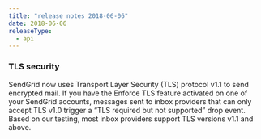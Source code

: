 ```yaml
---
title: "release notes 2018-06-06"
date: 2018-06-06
releaseType:
  - api
---
```


###	TLS security

SendGrid now uses Transport Layer Security (TLS) protocol v1.1 to send encrypted mail. If you have the Enforce TLS feature activated on one of your SendGrid accounts, messages sent to inbox providers that can only accept TLS v1.0 trigger a “TLS required but not supported” drop event. Based on our testing, most inbox providers support TLS versions v1.1 and above.
